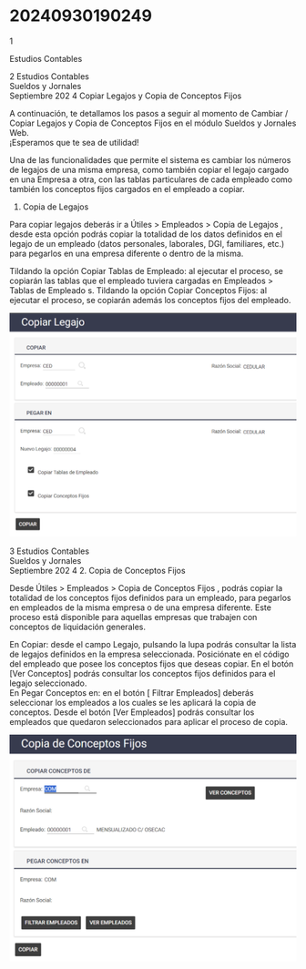 # 20240930190249

 1 
 
  
Estudios Contables  


 
 
 
 2 Estudios Contables  
Sueldos y Jornales  
Septiembre 202 4 Copiar Legajos y Copia de Conceptos Fijos  
 
A continuación, te detallamos los pasos a seguir al momento de Cambiar / Copiar Legajos 
y Copia de Conceptos Fijos en el módulo Sueldos y Jornales  Web.  
¡Esperamos que te sea de utilidad!  
 
Una de las funcionalidades que permite el sistema es cambiar los números de  legajos de 
una misma empresa, como también copiar el legajo cargado en una Empresa a otra, con 
las tablas particulares de cada empleado como también los conceptos fijos cargados en 
el empleado a copiar.  
 
1. Copia de Legajos  
 
Para copiar legajos deberás ir a Útiles > Empleados > Copia de Legajos , desde esta 
opción podrás copiar la totalidad de los datos definidos en el legajo de un empleado 
(datos personales, laborales, DGI, familiares, etc.) para pegarlos en una empresa 
diferente o dentro de la misma.  
 
Tildando la opción Copiar Tablas de Empleado: al ejecutar el proceso, se copiarán las 
tablas que el empleado tuviera cargadas en Empleados > Tablas de Empleado s. 
Tildando la opción Copiar Conceptos Fijos: al ejecutar el proceso, se copiarán  además 
los conceptos fijos del empleado.  
 
 
 


![Image 1 from page 1](images/image_1_1.png)

 
 
 
 3 Estudios Contables  
Sueldos y Jornales  
Septiembre 202 4 2. Copia de Conceptos Fijos  
 
Desde Útiles > Empleados > Copia de Conceptos Fijos , podrás copiar la totalidad de los 
conceptos fijos definidos para un empleado, para pegarlos en empleados de la misma 
empresa o de una empresa diferente. Este proceso está disponible para aquellas 
empresas que trabajen con conceptos de liquidación generales.  
 
 
 
En Copiar: desde el campo Legajo, pulsando la lupa podrás consultar la lista de legajos 
definidos en la empresa seleccionada. Posiciónate  en el código del empleado que posee 
los conceptos fijos que deseas copiar. En el botón [Ver Conceptos] podrás consultar los 
conceptos fijos definidos para el legajo seleccionado.  
En Pegar Conceptos en:  en el botón [ Filtrar Empleados] deberás seleccionar los 
empleados a los cuales se les aplicará la copia de conceptos. Desde el botón [Ver 
Empleados] podrás consultar los empleados que quedaron seleccionados para aplicar 
el proceso de copia.  
 
 


![Image 1 from page 2](images/image_2_1.png)

